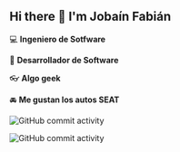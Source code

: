 ## Hi there 👋 I'm Jobaín Fabián

:computer: **Ingeniero de Sotfware**

:pencil: **Desarrollador de Software**

:eyeglasses: **Algo geek**

:oncoming_automobile: **Me gustan los autos SEAT**

![GitHub commit activity](https://img.shields.io/github/commit-activity/m/heisenberg505/heisenberg505)

![GitHub commit activity](https://img.shields.io/github/commit-activity/y/heisenberg505/angular-springboot-front)
